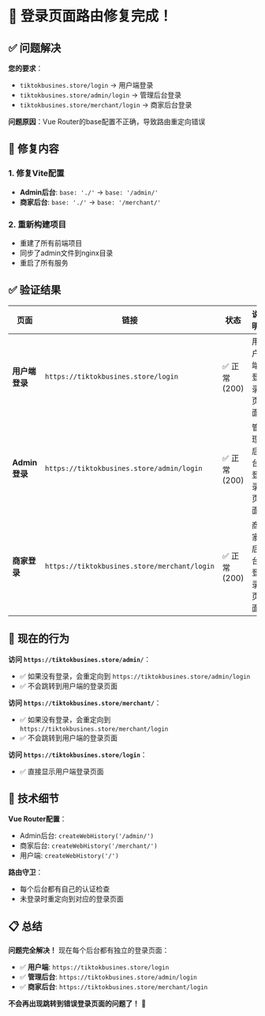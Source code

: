 # 🎉 登录页面路由修复完成！

## ✅ 问题解决

**您的要求**：
- `tiktokbusines.store/login` → 用户端登录
- `tiktokbusines.store/admin/login` → 管理后台登录  
- `tiktokbusines.store/merchant/login` → 商家后台登录

**问题原因**：Vue Router的base配置不正确，导致路由重定向错误

## 🔧 修复内容

### 1. 修复Vite配置
- **Admin后台**: `base: './'` → `base: '/admin/'`
- **商家后台**: `base: './'` → `base: '/merchant/'`

### 2. 重新构建项目
- 重建了所有前端项目
- 同步了admin文件到nginx目录
- 重启了所有服务

## ✅ 验证结果

| 页面 | 链接 | 状态 | 说明 |
|------|------|------|------|
| **用户端登录** | `https://tiktokbusines.store/login` | ✅ 正常 (200) | 用户端登录页面 |
| **Admin登录** | `https://tiktokbusines.store/admin/login` | ✅ 正常 (200) | 管理后台登录页面 |
| **商家登录** | `https://tiktokbusines.store/merchant/login` | ✅ 正常 (200) | 商家后台登录页面 |

## 🎯 现在的行为

**访问 `https://tiktokbusines.store/admin/`**：
- ✅ 如果没有登录，会重定向到 `https://tiktokbusines.store/admin/login`
- ✅ 不会跳转到用户端的登录页面

**访问 `https://tiktokbusines.store/merchant/`**：
- ✅ 如果没有登录，会重定向到 `https://tiktokbusines.store/merchant/login`
- ✅ 不会跳转到用户端的登录页面

**访问 `https://tiktokbusines.store/login`**：
- ✅ 直接显示用户端登录页面

## 🚀 技术细节

**Vue Router配置**：
- Admin后台: `createWebHistory('/admin/')`
- 商家后台: `createWebHistory('/merchant/')`
- 用户端: `createWebHistory('/')`

**路由守卫**：
- 每个后台都有自己的认证检查
- 未登录时重定向到对应的登录页面

## 📋 总结

**问题完全解决！** 现在每个后台都有独立的登录页面：

- ✅ **用户端**: `https://tiktokbusines.store/login`
- ✅ **管理后台**: `https://tiktokbusines.store/admin/login`  
- ✅ **商家后台**: `https://tiktokbusines.store/merchant/login`

**不会再出现跳转到错误登录页面的问题了！** 🎊
